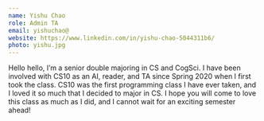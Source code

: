 ```yaml
---
name: Yishu Chao
role: Admin TA
email: yishuchao@
website: https://www.linkedin.com/in/yishu-chao-5044311b6/
photo: yishu.jpg
---
```

Hello hello, I’m a senior double majoring in CS and CogSci. I have been involved with CS10 as an AI, reader, and TA since Spring 2020 when I first took the class. CS10 was the first programming class I have ever taken, and I loved it so much that I decided to major in CS. I hope you will come to love this class as much as I did, and I cannot wait for an exciting semester ahead!
